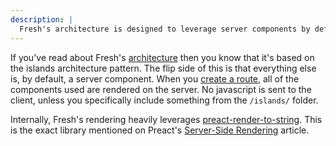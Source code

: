 ```yaml
---
description: |
  Fresh's architecture is designed to leverage server components by default.
---
```


If you've read about Fresh's [architecture](/docs/concepts/architecture) then
you know that it's based on the islands architecture pattern. The flip side of
this is that everything else is, by default, a server component. When you
[create a route](/docs/getting-started/create-a-route), all of the components
used are rendered on the server. No javascript is sent to the client, unless you
specifically include something from the `/islands/` folder.

Internally, Fresh's rendering heavily leverages
[preact-render-to-string](https://github.com/preactjs/preact-render-to-string).
This is the exact library mentioned on Preact's
[Server-Side Rendering](https://preactjs.com/guide/v10/server-side-rendering/)
article.
